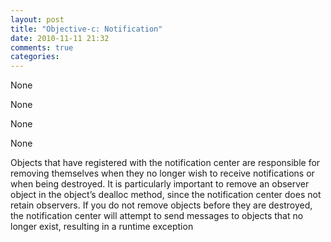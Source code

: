 ```yaml
---
layout: post
title: "Objective-c: Notification"
date: 2010-11-11 21:32
comments: true
categories: 
---
```


None


None


None


None


Objects that have registered with the notification center are responsible for removing themselves when they no longer wish to receive notifications or when being destroyed. It is particularly important to remove an observer object in the object’s dealloc method, since the notification center does not retain observers. If you do not remove objects before they are destroyed, the notification center will attempt to send messages to objects that no longer exist, resulting in a runtime exception

